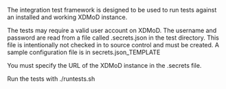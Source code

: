 The integration test framework is designed to be used to run tests against
an installed and working XDMoD instance.

The tests may require a valid user account on XDMoD. The username and password
are read from a file called .secrets.json in the test directory. This file is
intentionally not checked in to source control and must be created.
A sample configuration file is in secrets.json_TEMPLATE

You must specify the URL of the XDMoD instance in the .secrets file.

Run the tests with ./runtests.sh
